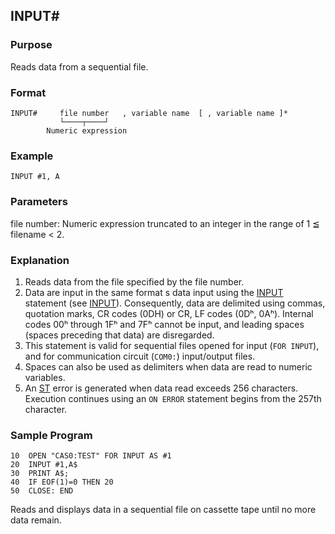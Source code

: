 ## INPUT#

### Purpose
Reads data from a sequential file.

### Format
```basic
INPUT#     file number   , variable name  [ , variable name ]*
           └────┬────┘
        Numeric expression
```

### Example
```basic
INPUT #1, A
```

### Parameters
file number: Numeric expression truncated to an integer in the range of 1 ≦ filename < 2.

### Explanation
1. Reads data from the file specified by the file number.
2. Data are input in the same format s data input using the [INPUT](INPUT.md) statement
   (see [INPUT](INPUT.md)). Consequently, data are delimited using commas, quotation marks, 
   CR codes (0DH) or CR, LF codes (0Dʰ, 0Aʰ). Internal codes 00ʰ through 1Fʰ and 7Fʰ cannot be 
   input, and leading spaces (spaces preceding that data) are disregarded.
3. This statement is valid for sequential files opened for input (`FOR INPUT`), and for
   communication circuit (`COM0:`) input/output files.
4. Spaces can also be used as delimiters when data are read to numeric variables.
5. An [ST](../errors.md#st-error) error is generated when data read exceeds 256 characters.
   Execution continues using an `ON ERROR` statement begins from the 257th character.

### Sample Program
```basic
10  OPEN "CAS0:TEST" FOR INPUT AS #1
20  INPUT #1,A$
30  PRINT A$;
40  IF EOF(1)=0 THEN 20
50  CLOSE: END
```

Reads and displays data in a sequential file on cassette tape until no more data remain.
